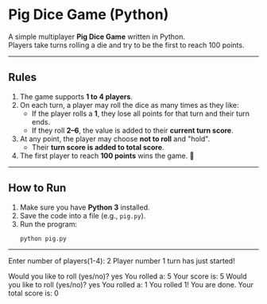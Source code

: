 #  Pig Dice Game (Python)

A simple multiplayer **Pig Dice Game** written in Python.  
Players take turns rolling a die and try to be the first to reach 100 points.

---

## Rules
1. The game supports **1 to 4 players**.
2. On each turn, a player may roll the dice as many times as they like:
   - If the player rolls a **1**, they lose all points for that turn and their turn ends.
   - If they roll **2–6**, the value is added to their **current turn score**.
3. At any point, the player may choose **not to roll** and "hold".  
   - Their **turn score is added to total score**.
4. The first player to reach **100 points** wins the game. 🎉

---

## How to Run
1. Make sure you have **Python 3** installed.
2. Save the code into a file (e.g., `pig.py`).
3. Run the program:
   ```bash
   python pig.py
---   
Enter number of players(1-4): 2
Player number 1 turn has just started!

Would you like to roll (yes/no)? yes
You rolled a: 5
Your score is: 5
Would you like to roll (yes/no)? yes
You rolled a: 1
You rolled 1! You are done.
Your total score is: 0
